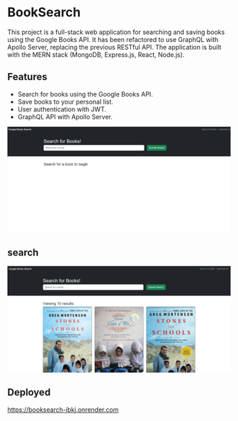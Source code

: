 # BookSearch

This project is a full-stack web application for searching and saving books using the Google Books API. It has been refactored to use GraphQL with Apollo Server, replacing the previous RESTful API. The application is built with the MERN stack (MongoDB, Express.js, React, Node.js).

## Features

- Search for books using the Google Books API.
- Save books to your personal list.
- User authentication with JWT.
- GraphQL API with Apollo Server.


![image](<Develop/client/src/assets/image/Screenshot 2024-06-02 005107.png>)

## search

![image](<Develop/client/src/assets/image/Screenshot 2024-06-02 005205.png>)

## Deployed

https://booksearch-ibkj.onrender.com